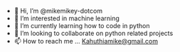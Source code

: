 - 👋 Hi, I’m @mikemikey-dotcom
- 👀 I’m interested in machine learning 
- 🌱 I’m currently learning how to code in python 
- 💞️ I’m looking to collaborate on python related projects
- 📫 How to reach me ...
Kahuthiamike@gmail.com 
<!---
mikemikey-dotcom/mikemikey-dotcom is a ✨ special ✨ repository because its `README.md` (this file) appears on your GitHub profile.
You can click the Preview link to take a look at your changes.
--->
